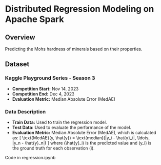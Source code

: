 # Distributed Regression Modeling on Apache Spark

## Overview

Predicting the Mohs hardness of minerals based on their properties.

## Dataset

### Kaggle Playground Series - Season 3

- **Competition Start:** Nov 14, 2023
- **Competition End:** Dec 4, 2023
- **Evaluation Metric:** Median Absolute Error (MedAE)

### Data Description

- **Train Data:** Used to train the regression model.
- **Test Data:** Used to evaluate the performance of the model.
- **Evaluation Metric:** Median Absolute Error (MedAE), which is calculated as:
  \[
  \text{MedAE}(y, \hat{y}) = \text{median}(|y_i - \hat{y}_i|, \ldots, |y_n - \hat{y}_n|)
  \]
  where \(\hat{y}_i\) is the predicted value and \(y_i\) is the ground truth for each observation \(i\).

Code in regression.ipynb

